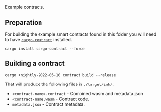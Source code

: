 Example contracts.

## Preparation

For building the example smart contracts found in this folder you will need to have [`cargo-contract`](https://github.com/paritytech/cargo-contract) installed.

```
cargo install cargo-contract --force
```

## Building a contract

`cargo +nightly-2022-05-10 contract build --release`

That will produce the following files in `./target/ink/`:

- `<contract-name>.contract` - Combined wasm and metadata.json
- `<contract-name.wasm` - Contract code.
- `metadata.json` - Contract metadata.

